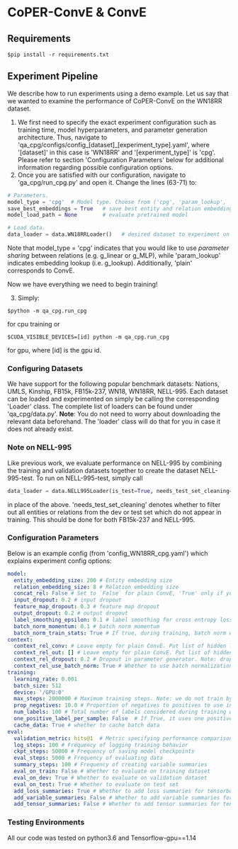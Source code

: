 # CoPER-ConvE & ConvE

## Requirements
```$pip install -r requirements.txt```

## Experiment Pipeline
We describe how to run experiments using a demo example. Let us say that we wanted to examine the performance of CoPER-ConvE on the WN18RR dataset. 
1. We first need to specify the exact experiment configuration such as training time, model hyperparameters, and parameter generation architecture. Thus, navigate to 'qa_cpg/configs/config_[dataset]_[experiment_type].yaml', where '[dataset]' in this case is 'WN18RR' and '[experiment_type]' is 'cpg'. Please refer to section 'Configuration Parameters' below for additional information regarding possible configuration options.
2. Once you are satisfied with our configuration, navigate to 'ga_cpg/run_cpg.py' and open it. Change the lines (63-71) to:
```python
# Parameters.
model_type = 'cpg'  # Model type. Choose from ('cpg', 'param_lookup', 'plain')
save_best_embeddings = True   # save best entity and relation embeddings through training
model_load_path = None        # evaluate pretrained model 

# Load data.
data_loader = data.WN18RRLoader()   # desired dataset to experiment on
``` 
Note that model_type = 'cpg' indicates that you would like to use *parameter sharing* between relations (e.g. g_linear or g_MLP), while 'param_lookup' indicates embedding lookup (i.e. g_lookup). Additionally, 'plain' corresponds to ConvE.

Now we have everything we need to begin training!

3. Simply: 
```
$python -m qa_cpg.run_cpg
```
for cpu training or 
```
$CUDA_VISIBLE_DEVICES=[id] python -m qa_cpg.run_cpg
```
for gpu, where [id] is the gpu id.

### Configuring Datasets
We have support for the following popular benchmark datasets: Nations, UMLS, Kinship, FB15k, FB15k-237, WN18, WN18RR, NELL-995. Each dataset can be loaded and experimented on simply be calling the corresponding 'Loader' class. The complete list of loaders can be found under 'qa_cpg/data.py'. **Note**: You do not need to worry about downloading the relevant data beforehand. The 'loader' class will do that for you in case it does not already exist. 

### Note on NELL-995
Like previous work, we evaluate performance on NELL-995 by combining the training and validation datasets together to create the dataset NELL-995-test. To run on NELL-995-test, simply call 
```python
data_loader = data.NELL995Loader(is_test=True, needs_test_set_cleaning=True)
```
in place of the above. 'needs_test_set_cleaning' denotes whether to filter out all entities or relations from the dev or test set which do not appear in training. This should be done for both FB15k-237 and NELL-995.

### Configuration Parameters
Below is an example config (from 'config_WN18RR_cpg.yaml') which explains experiment config options:
```yaml
model:
  entity_embedding_size: 200 # Entity embedding size
  relation_embedding_size: 8 # Relation embedding size
  concat_rel: False # Set to `False` for plain ConvE, 'True' only if you want the relation to be concatenated in in the projection/output layer.
  input_dropout: 0.2 # input dropout
  feature_map_dropout: 0.3 # feature map dropout
  output_dropout: 0.2 # output dropout
  label_smoothing_epsilon: 0.1 # label smoothing for cross entropy loss
  batch_norm_momentum: 0.1 # batch norm momentum
  batch_norm_train_stats: True # If true, during training, batch norm will use a moving average of train samples.
context:
  context_rel_conv: # Leave empty for plain ConvE. Put list of hidden layer sizes for CPG. Empty list = g_linear
  context_rel_out: [] # Leave empty for plain ConvE. Put list of hidden layer sizes for CPG. Empty list = g_linear
  context_rel_dropout: 0.2 # Dropout in parameter generator. Note: dropout only applied for g_MLP
  context_rel_use_batch_norm: True # Whether to use batch normalization in parameter generator
training:
  learning_rate: 0.001
  batch_size: 512
  device: '/GPU:0'
  max_steps: 2000000 # Maximum training steps. Note: we do not train by *epochs* but instead by *batch steps*. However, you can achieve the mapping between steps to epochs by #steps_in_epoch = #data_size / #batch_size
  prop_negatives: 10.0 # Proportion of negatives to positives to use in negative sampling
  num_labels: 100 # Total number of labels considered during training when doing negative sampling. Must be > prop_negatives.
  one_positive_label_per_sample: False  # If True, it uses one positive answer per sample, and fills up tp num_labels with negatives.
  cache_data: True # whether to cache batch data 
eval:
  validation_metric: hits@1  # Metric specifying performance comparisons during training. Choose among: mr, mrr, hits@1, hits@10, hits@20.
  log_steps: 100 # Frequency of logging training behavior
  ckpt_steps: 50000 # Frequency of saving model checkpoints
  eval_steps: 5000 # Frequency of evaluating data
  summary_steps: 100 # Frequency of creating variable summaries
  eval_on_train: False # Whether to evaluate on training dataset
  eval_on_dev: True # Whether to evaluate on validation dataset
  eval_on_test: True # Whether to evaluate on test set
  add_loss_summaries: True # Whether to add loss summaries for tensorboard viz
  add_variable_summaries: False # Whether to add variable summaries for tensorboard viz
  add_tensor_summaries: False # Whether to add tensor summaries for tensorboard viz
```

### Testing Environments
All our code was tested on python3.6 and Tensorflow-gpu==1.14
